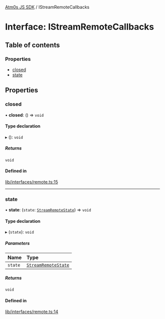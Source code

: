 [Atm0s JS SDK](../README.md) / IStreamRemoteCallbacks

# Interface: IStreamRemoteCallbacks

## Table of contents

### Properties

- [closed](IStreamRemoteCallbacks.md#closed)
- [state](IStreamRemoteCallbacks.md#state)

## Properties

### closed

• **closed**: () => `void`

#### Type declaration

▸ (): `void`

##### Returns

`void`

#### Defined in

[lib/interfaces/remote.ts:15](https://github.com/8xFF/media-sdk-js/blob/633baca/src/lib/interfaces/remote.ts#L15)

___

### state

• **state**: (`state`: [`StreamRemoteState`](StreamRemoteState.md)) => `void`

#### Type declaration

▸ (`state`): `void`

##### Parameters

| Name | Type |
| :------ | :------ |
| `state` | [`StreamRemoteState`](StreamRemoteState.md) |

##### Returns

`void`

#### Defined in

[lib/interfaces/remote.ts:14](https://github.com/8xFF/media-sdk-js/blob/633baca/src/lib/interfaces/remote.ts#L14)
